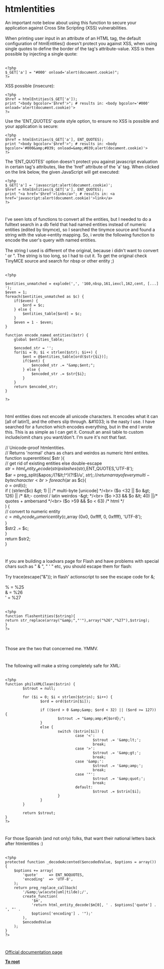 # htmlentities



An important note below about using this function to secure your application against Cross Site Scripting (XSS) vulnerabilities.<br><br>When printing user input in an attribute of an HTML tag, the default configuration of htmlEntities() doesn&apos;t protect you against XSS, when using single quotes to define the border of the tag&apos;s attribute-value. XSS is then possible by injecting a single quote:<br><br>

```
<?php
$_GET['a'] = "#000' onload='alert(document.cookie)";
?>
```


XSS possible (insecure):



```
<?php
$href = htmlEntities($_GET['a']);
print "<body bgcolor='$href'>"; # results in: <body bgcolor='#000' onload='alert(document.cookie)'>
?>
```


Use the 'ENT_QUOTES' quote style option, to ensure no XSS is possible and your application is secure:



```
<?php
$href = htmlEntities($_GET['a'], ENT_QUOTES);
print "<body bgcolor='$href'>"; # results in: <body bgcolor='#000&amp;#039; onload=&amp;#039;alert(document.cookie)'>
?>
```


The 'ENT_QUOTES' option doesn't protect you against javascript evaluation in certain tag's attributes, like the 'href' attribute of the 'a' tag. When clicked on the link below, the given JavaScript will get executed:



```
<?php
$_GET['a'] = 'javascript:alert(document.cookie)';
$href = htmlEntities($_GET['a'], ENT_QUOTES);
print "<a href='$href'>link</a>"; # results in: <a href='javascript:alert(document.cookie)'>link</a>
?>
```
  

#

I&apos;ve seen lots of functions to convert all the entities, but I needed to do a fulltext search in a db field that had named entities instead of numeric entities (edited by tinymce), so I searched the tinymce source and found a string with the value-&gt;entity mapping. So, i wrote the following function to encode the user&apos;s query with named entities.<br><br>The string I used is different of the original, because i didn&apos;t want to convert &apos; or ". The string is too long, so I had to cut it. To get the original check TinyMCE source and search for nbsp or other entity ;)<br><br>

```
<?php

$entities_unmatched = explode(',', '160,nbsp,161,iexcl,162,cent, [...] ');
$even = 1;
foreach($entities_unmatched as $c) {
    if($even) {
        $ord = $c;
    } else {
        $entities_table[$ord] = $c;
    }
    $even = 1 - $even;
}

function encode_named_entities($str) {
    global $entities_table;
    
    $encoded_str = '';
    for($i = 0; $i < strlen($str); $i++) {
        $ent = @$entities_table[ord($str{$i})];
        if($ent) {
            $encoded_str .= "&amp;$ent;";
        } else {
            $encoded_str .= $str{$i};
        }
    }
    return $encoded_str;
}

?>
```
  

#

html entities does not encode all unicode characters. It encodes what it can [all of latin1], and the others slip through. &amp;#1033; is the nasty I use. I have searched for a function which encodes everything, but in the end I wrote this. This is as simple as I can get it. Consult an ansii table to custom include/omit chars you want/don&apos;t. I&apos;m sure it&apos;s not that fast.<br><br>// Unicode-proof htmlentities. <br>// Returns &apos;normal&apos; chars as chars and weirdos as numeric html entites.<br>function superentities( $str ){<br>    // get rid of existing entities else double-escape<br>    $str = html_entity_decode(stripslashes($str),ENT_QUOTES,&apos;UTF-8&apos;); <br>    $ar = preg_split(&apos;/(?&lt;!^)(?!$)/u&apos;, $str );  // return array of every multi-byte character<br>    foreach ($ar as $c){<br>        $o = ord($c);<br>        if ( (strlen($c) &gt; 1) || /* multi-byte [unicode] */<br>            ($o &lt;32 || $o &gt; 126) || /* &lt;- control / latin weirdos -&gt; */<br>            ($o &gt;33 &amp;&amp; $o &lt; 40) ||/* quotes + ambersand */<br>            ($o &gt;59 &amp;&amp; $o &lt; 63) /* html */<br>        ) {<br>            // convert to numeric entity<br>            $c = mb_encode_numericentity($c,array (0x0, 0xffff, 0, 0xffff), &apos;UTF-8&apos;);<br>        }<br>        $str2 .= $c;<br>    }<br>    return $str2;<br>}  

#

If you are building a loadvars page for Flash and have problems with special chars such as " &amp; ", " &apos; " etc, you should escape them for flash:<br><br>Try trace(escape("&amp;")); in flash&apos; actionscript to see the escape code for &amp;;<br><br>% = %25<br>&amp; = %26<br>&apos; = %27<br><br>

```
<?php
function flashentities($string){
return str_replace(array("&amp;","'"),array("%26","%27"),$string);
}
?>
```
<br><br>Those are the two that concerned me. YMMV.  

#

The following will make a string completely safe for XML:<br><br>

```
<?php
function philsXMLClean($strin) {
        $strout = null;

        for ($i = 0; $i < strlen($strin); $i++) {
                $ord = ord($strin[$i]);

                if (($ord > 0 &amp;&amp; $ord < 32) || ($ord >= 127)) {
                        $strout .= "&amp;amp;#{$ord};";
                }
                else {
                        switch ($strin[$i]) {
                                case '<':
                                        $strout .= '&amp;lt;';
                                        break;
                                case '>':
                                        $strout .= '&amp;gt;';
                                        break;
                                case '&amp;':
                                        $strout .= '&amp;amp;';
                                        break;
                                case '"':
                                        $strout .= '&amp;quot;';
                                        break;
                                default:
                                        $strout .= $strin[$i];
                        }
                }
        }

        return $strout;
}
?>
```
  

#

For those Spanish (and not only) folks, that want their national letters back after htmlentities :)<br><br>

```
<?php
protected function _decodeAccented($encodedValue, $options = array()) {
    $options += array(
        'quote'     => ENT_NOQUOTES,
        'encoding'  => 'UTF-8',
    );
    return preg_replace_callback(
        '/&amp;\w(acute|uml|tilde);/',
        create_function(
            '$m',
            'return html_entity_decode($m[0], ' . $options['quote'] . ', "' .
            $options['encoding'] . '");'
        ),
        $encodedValue
    );
}
?>
```
  

#

[Official documentation page](https://www.php.net/manual/en/function.htmlentities.php)

**[To root](/README.md)**